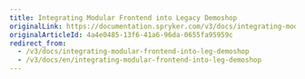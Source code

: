 ```yaml
---
title: Integrating Modular Frontend into Legacy Demoshop
originalLink: https://documentation.spryker.com/v3/docs/integrating-modular-frontend-into-leg-demoshop
originalArticleId: 4a4e0485-13f6-41a6-96da-0655fa95959c
redirect_from:
  - /v3/docs/integrating-modular-frontend-into-leg-demoshop
  - /v3/docs/en/integrating-modular-frontend-into-leg-demoshop
---
```



